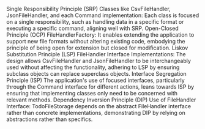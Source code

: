Single Responsibility Principle (SRP)
Classes like CsvFileHandler, JsonFileHandler, and each Command implementation: Each class is focused on a single responsibility, such as handling data in a specific format or executing a specific command, aligning well with SRP.
Open-Closed Principle (OCP)
FileHandlerFactory: It enables extending the application to support new file formats without altering existing code, embodying the principle of being open for extension but closed for modification.
Liskov Substitution Principle (LSP)
FileHandler Interface Implementations: The design allows CsvFileHandler and JsonFileHandler to be interchangeably used without affecting the functionality, adhering to LSP by ensuring subclass objects can replace superclass objects.
Interface Segregation Principle (ISP)
The application's use of focused interfaces, particularly through the Command interface for different actions, leans towards ISP by ensuring that implementing classes only need to be concerned with relevant methods.
Dependency Inversion Principle (DIP)
Use of FileHandler Interface: TodoFileStorage depends on the abstract FileHandler interface rather than concrete implementations, demonstrating DIP by relying on abstractions rather than specifics.
